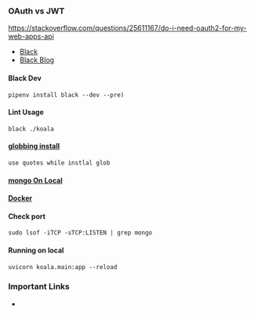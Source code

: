 ### OAuth vs JWT


https://stackoverflow.com/questions/25611167/do-i-need-oauth2-for-my-web-apps-api

- [Black](https://github.com/psf/black)
- [Black Blog](https://www.freecodecamp.org/news/auto-format-your-python-code-with-black/)

#### Black Dev
```pipenv install black --dev --pre)```

#### Lint Usage
```black ./koala```

#### [globbing install](https://stackoverflow.com/questions/30539798/zsh-no-matches-found-requestssecurity)
```use quotes while instlal glob```

#### [mongo On Local](https://docs.mongodb.com/manual/tutorial/install-mongodb-on-os-x/)

#### [Docker](https://hub.docker.com/editions/community/docker-ce-desktop-mac/)

#### Check port
```sudo lsof -iTCP -sTCP:LISTEN | grep mongo```


#### Running on local
```shell script
uvicorn koala.main:app --reload
```

### Important Links
 - 